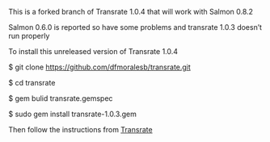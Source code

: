This is a forked branch of Transrate 1.0.4 that will work with Salmon 0.8.2

Salmon 0.6.0 is reported so have some problems and transrate 1.0.3 doesn’t run properly

To install this unreleased version of Transrate 1.0.4

$ git clone https://github.com/dfmoralesb/transrate.git

$ cd transrate

$ gem bulid transrate.gemspec

$ sudo gem install transrate-1.0.3.gem

Then follow the instructions from [Transrate](http://hibberdlab.com/transrate/)

